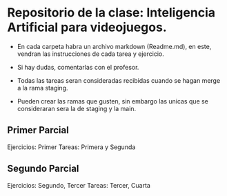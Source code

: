 # Repositorio de la clase: Inteligencia Artificial para videojuegos.

- En cada carpeta habra un archivo markdown (Readme.md), en este, vendran las instrucciones de cada tarea y ejercicio. 

- Si hay dudas, comentarlas con el profesor.

- Todas las tareas seran consideradas recibidas cuando se hagan merge a la rama staging.

- Pueden crear las ramas que gusten, sin embargo las unicas que se consideraran sera la de staging y la main.

## Primer Parcial
Ejercicios: Primer
Tareas: Primera y Segunda

## Segundo Parcial
Ejercicios: Segundo, Tercer
Tareas: Tercer, Cuarta
